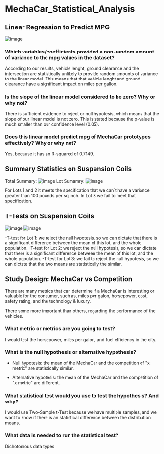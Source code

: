 # MechaCar_Statistical_Analysis

## Linear Regression to Predict MPG
![image](https://user-images.githubusercontent.com/113566508/215637786-53bfec5f-ec7a-44ea-8f55-b858d6f185cf.png)

### Which variables/coefficients provided a non-random amount of variance to the mpg values in the dataset?

According to our results, vehicle lenght, ground clearance and the intersection are statistically unlikely to provide random amounts of variance to the linear model. This means that that vehicle lenght and ground clearance have a significant impact on miles per gallon. 

### Is the slope of the linear model considered to be zero? Why or why not?
There is sufficient evidence to reject or null hypotesis, which means that the slope of our linear model is not zero. This is stated because the p-value is much smaller than our confidence level (0.05). 

### Does this linear model predict mpg of MechaCar prototypes effectively? Why or why not? 
Yes, because it has an R-squared of 0.7149. 

## Summary Statistics on Suspension Coils
Total Summary: ![image](https://user-images.githubusercontent.com/113566508/215639464-b90ffc66-5250-4529-98f8-460d59e37644.png)
Lot Sumamry: ![image](https://user-images.githubusercontent.com/113566508/215639576-ee264cbc-fa64-4aaf-92ea-ba1c874080cd.png)

For Lots 1 and 2 it meets the specification that we can´t have a variance greater than 100 pounds per sq inch. In Lot 3 we fail to meet that specification. 

## T-Tests on Suspension Coils
![image](https://user-images.githubusercontent.com/113566508/215639968-ae944aa2-3f3a-4d55-9344-7dc4d249e903.png)
![image](https://user-images.githubusercontent.com/113566508/215640005-561ab941-f1cd-4537-8763-7d8e308d3a6e.png)

-T-test for Lot 1: we reject the null hypotesis, so we can dictate that there is a significant difference between the mean of this lot, and the whole population. 
-T-test for Lot 2: we reject the null hypotesis, so we can dictate that there is a significant difference between the mean of this lot, and the whole population. 
-T-test for Lot 3: we fail to reject the null hypotesis, so we can dictate that the two means are statistically the similar. 

## Study Design: MechaCar vs Competition
There are many metrics that can determine if a MechaCar is interesting or valuable for the consumer, such as, miles per galon, horsepower, cost, safety rating, and the technology & luxury. 

There some more important than others, regarding the performance of the vehicles. 

### What metric or metrics are you going to test?
I would test the horsepower, miles per galon, and fuel efficiency in the city. 

### What is the null hypothesis or alternative hypothesis?
- Null hypotesis: the mean of the MechaCar and the competition of "x metric" are statistically similar. 

- Alternative hypotesis: the mean of the MechaCar and the competition of "x metric" are different.

### What statistical test would you use to test the hypothesis? And why?
I would use Two-Sample t-Test because we have multiple samples, and we want to know if there is an statistical difference between the distribution means. 

### What data is needed to run the statistical test?
Dichotomous data types





